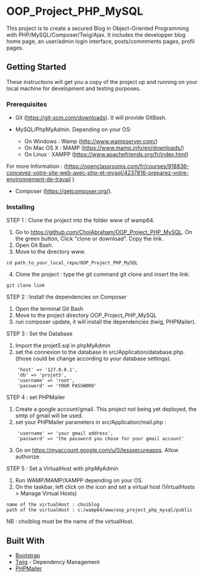 # OOP_Project_PHP_MySQL

This project is to create a secured Blog in Object-Oriented Programming with PHP/MySQL/Composer/Twig/Ajax. It includes the developper blog home page, an user/admin login interface, posts/commments pages, profil pages.

## Getting Started

These instructions will get you a copy of the project up and running on your local machine for development and testing purposes.

### Prerequisites

- Git (https://git-scm.com/downloads). It will provide GitBash.

- MySQL/PhpMyAdmin. Depending on your OS:
    - On Windows : Wamp (http://www.wampserver.com/)
    - On Mac OS X : MAMP (https://www.mamp.info/en/downloads/)
    - On Linux : XAMPP (https://www.apachefriends.org/fr/index.html)

For more Information : (https://openclassrooms.com/fr/courses/918836-concevez-votre-site-web-avec-php-et-mysql/4237816-preparez-votre-environnement-de-travail
)

- Composer (https://getcomposer.org/).


### Installing

STEP 1 : Clone the project into the folder www of wamp64.

1. Go to https://github.com/ChoiAbraham/OOP_Project_PHP_MySQL. On the green button, Click "clone or download". Copy the link.
2. Open Git Bash.
3. Move to the directory www.
```
cd path_to_your_local_repo/OOP_Project_PHP_MySQL
```

4. Clone the project : type the git command git clone and insert the link:
```
git clone link
```
STEP 2 : Install the dependencies on Composer

1. Open the terminal Git Bash
2. Move to the project directory OOP_Project_PHP_MySQL
3. run composer update, it will install the dependencies (twig, PHPMailer).

STEP 3 : Set the Database

1. Import the projet5.sql in phpMyAdmin
2. set the connexion to the database in src/Application/database.php. (those could be change according to your database settings).
```
    'host' => '127.0.0.1',
    'db' => 'projet5',
    'username' => 'root',
    'password' => 'YOUR PASSWORD'
```

STEP 4 : set PHPMailer

1. Create a google account/gmail. This project not being yet deployed, the smtp of gmail will be used.
2. set your PHPMailer parameters in src/Application/mail.php :

```
    'username' => 'your gmail address',
    'password' => 'the password you chose for your gmail account'
```
3. Go on https://myaccount.google.com/u/0/lesssecureapps. Allow authorize.

STEP 5 : Set a VirtualHost with phpMyAdmin

1. Run WAMP/MAMP/XAMPP depending on your OS.
2. On the taskbar, left click on the icon and set a virtual host (VirtualHosts > Manage Virtual Hosts)

```
name of the virtualHost : choiblog
path of the virtualHost : c:/wamp64/www/oop_project_php_mysql/public
```

NB : choiblog must be the name of the virtualHost.

## Built With

* [Bootstrap](https://getbootstrap.com/)
* [Twig](https://twig.symfony.com/) - Dependency Management
* [PHPMailer](https://github.com/PHPMailer/PHPMailer)
